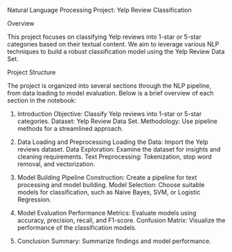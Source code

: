Natural Language Processing Project: Yelp Review Classification

Overview

This project focuses on classifying Yelp reviews into 1-star or 5-star categories based on their textual content. We aim to leverage various NLP techniques to build a robust classification model using the Yelp Review Data Set.


Project Structure

The project is organized into several sections through the NLP pipeline, from data loading to model evaluation. Below is a brief overview of each section in the notebook:

1. Introduction
Objective: Classify Yelp reviews into 1-star or 5-star categories.
Dataset: Yelp Review Data Set.
Methodology: Use pipeline methods for a streamlined approach.

2. Data Loading and Preprocessing
Loading the Data: Import the Yelp reviews dataset.
Data Exploration: Examine the dataset for insights and cleaning requirements.
Text Preprocessing: Tokenization, stop word removal, and vectorization.

3. Model Building
Pipeline Construction: Create a pipeline for text processing and model building.
Model Selection: Choose suitable models for classification, such as Naive Bayes, SVM, or Logistic Regression.

4. Model Evaluation
Performance Metrics: Evaluate models using accuracy, precision, recall, and F1-score.
Confusion Matrix: Visualize the performance of the classification models.

5. Conclusion
Summary: Summarize findings and model performance.
